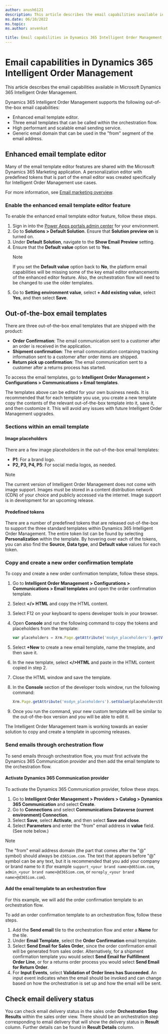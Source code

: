 ```yaml
---
author: anush6121 
description: This article describes the email capabilities available in Microsoft Dynamics 365 Intelligent Order Management.
ms.date: 06/10/2022
ms.topic: 
ms.author: anvenkat

title: Email capabilities in Dynamics 365 Intelligent Order Management
---
```


# Email capabilities in Dynamics 365 Intelligent Order Management

This article describes the email capabilities available in Microsoft Dynamics 365 Intelligent Order Management.

Dynamics 365 Intelligent Order Management supports the following out-of-the-box email capabilities:

- Enhanced email template editor.
- Three email templates that can be called within the orchestration flow.
- High performant and scalable email sending service.
- Generic email domain that can be used in the "from" segment of the email address.

## Enhanced email template editor

Many of the email template editor features are shared with the Microsoft Dynamics 365 Marketing application. A personalization editor with predefined tokens that is part of the email editor was created specifically for Intelligent Order Management use cases.

For more information, see [Email marketing overview](/dynamics365/marketing/prepare-marketing-emails). 

### Enable the enhanced email template editor feature

To enable the enhanced email template editor feature, follow these steps.

1. Sign in into the [Power Apps portals admin center](/power-apps/maker/portals/admin/admin-overview#open-power-apps-portals-admin-center) for your environment. 
1. Go to **Solutions \> Default Solution**. Ensure that **Solution preview on** is turned on.
1. Under **Default Solution**, navigate to the **Show Email Preview** setting.
1. Ensure that the **Default value** option set to **Yes**.  
    > [!NOTE]
    > If you set the **Default value** option back to **No**, the platform email capabilities will be missing some of the key email editor enhancements of the enhanced editor feature. Also, the orchestration flow will need to be changed to use the older templates.
1. Go to **Setting environment value**, select **+ Add existing value**, select **Yes**, and then select **Save**.

## Out-of-the-box email templates

There are three out-of-the-box email templates that are shipped with the product:

- **Order Confirmation**: The email communication sent to a customer after an order is received in the application.
- **Shipment confirmation**: The email communication containing tracking information sent to a customer after order items are shipped.
- **Return pick up confirmation**: The email communication sent to a customer after a returns process has started.

To access the email templates, go to **Intelligent Order Management \> Configurations \> Communications \> Email templates**.

The templates above can be edited for your own business needs. It is recommended that for each template you use, you create a new template copy the contents of the relevant out-of-the-box template into it, save it, and then customize it. This will avoid any issues with future Intelligent Order Management upgrades.

### Sections within an email template

#### Image placeholders

There are a few image placeholders in the out-of-the-box email templates:

- **P1**: For a brand logo.
- **P2, P3, P4, P5**: For social media logos, as needed.

> [!NOTE]
> The current version of Intelligent Order Management does not come with image support. Images must be stored in a content distribution network (CDN) of your choice and publicly accessed via the internet. Image support is in development for an upcoming release.

#### Predefined tokens

There are a number of predefined tokens that are released out-of-the-box to support the three standard templates within Dynamics 365 Intelligent Order Management. The entire token list can be found by selecting **Personalization** within the template. By hovering over each of the tokens, you can also find the **Source**, **Data type**, and **Default value** values for each token. 

### Copy and create a new order confirmation template

To copy and create a new order confirmation template, follow these steps.

1. Go to **Intelligent Order Management \> Configurations \> Communications \> Email templates** and open the order confirmation template.
1. Select **</> HTML** and copy the HTML content.
1. Select F12 on your keyboard to opens developer tools in your browser.  
1. Open **Console** and run the following command to copy the tokens and placeholders from the template:

    ```JavaScript
    var placeholders = Xrm.Page.getAttribute('msdyn_placeholders').getValue()
    ```

1. Select **+New** to create a new email template, name the tmeplate, and then save it.
1. In the new template, select **</>HTML** and paste in the HTML content copied in step 2. 
1. Close the HTML window and save the template.
1. In the **Console** section of the developer tools window, run the following command:

    ```JavaScript
    Xrm.Page.getAttribute('msdyn_placeholders').setValue(placeholdersStr)
    ```

1. Once you run the command, your new custom template will be similar to the out-of-the-box version and you will be able to edit it.

The Intelligent Order Management team is working towards an easier solution to copy and create a template in upcoming releases.

### Send emails through orchestration flow

To send emails through orchestration flow, you must first activate the Dynamics 365 Communication provider and then add the email template to the orchestration flow.

#### Activate Dynamics 365 Communication provider

To activate the Dynamics 365 Communication provider, follow these steps.

1. Go to **Intelligent Order Management \> Providers \> Catalog \> Dynamics 365 Communication** and select **Create**.
1. Go to **Connections** and select **Communications Dataverse (current environment) Connection**.
1. Select **Save**, select **Activate**, and then select **Save and close**.
1. Select **Parameters** and enter the "from" email address in **value** field. (See note below.)
  
> [!NOTE]
> The "from" email address domain (the part that comes after the "@" symbol) should always be `d365iom.com`. The text that appears before "@" symbol can be any text, but it is recommended that you add your company or brand name to it (for example `support_<your brand name>@d65iom.com`, `admin_<your brand name>@d365iom.com`, or `noreply_<your brand name>@d365iom.com`).

#### Add the email template to an orchestration flow

For this example, we will add the order confirmation template to an orchestration flow.

To add an order confirmation template to an orchestration flow, follow these steps.

1. Add the **Send email** tile to the orchestration flow and enter a **Name** for the tile.
1. Under **Email Template**, select the **Order Confirmation** email template.
1. Select **Send Email for Sales Order**, since the order confirmation email will be generated from sales order. Alternatively, for a shipment confirmation template you would select **Send Email for Fulfillment Order Line**, or for a returns order process you would select **Send Email for Return Order**.
1. For **Input Events**, select **Validation of Order lines has Succeeded**. An input event indicates when the email should be invoked and can change based on how the orchestration is set up and how the email will be sent.

## Check email delivery status

You can check email delivery status in the sales order **Orchestration Step Results** within the sales order view. There should be an orchestration step corresponding to email delivery that will show the delivery status in **Result** column. Further details can be found in **Result Details** column.






